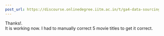 ```yaml
---
post_url: https://discourse.onlinedegree.iitm.ac.in/t/ga4-data-sourcing-discussion-thread-tds-jan-2025/165959/170
---
```

Thanks!.  
It is working now. I had to manually correct 5 movie titles to get it correct.